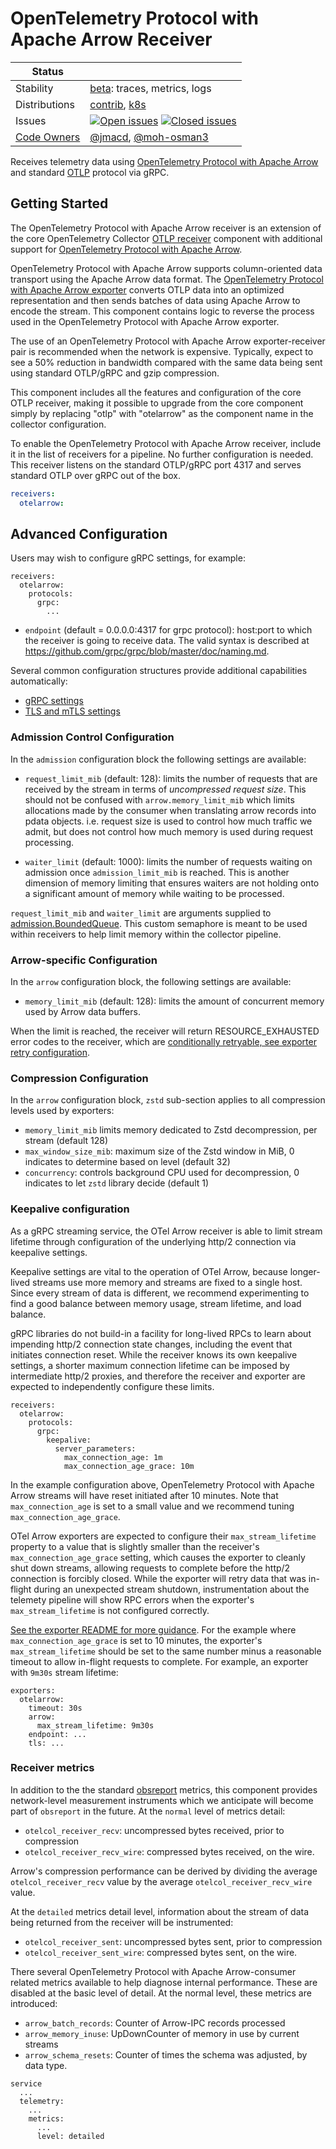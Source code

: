 # OpenTelemetry Protocol with Apache Arrow Receiver

<!-- status autogenerated section -->
| Status        |           |
| ------------- |-----------|
| Stability     | [beta]: traces, metrics, logs   |
| Distributions | [contrib], [k8s] |
| Issues        | [![Open issues](https://img.shields.io/github/issues-search/open-telemetry/opentelemetry-collector-contrib?query=is%3Aissue%20is%3Aopen%20label%3Areceiver%2Fotelarrow%20&label=open&color=orange&logo=opentelemetry)](https://github.com/open-telemetry/opentelemetry-collector-contrib/issues?q=is%3Aopen+is%3Aissue+label%3Areceiver%2Fotelarrow) [![Closed issues](https://img.shields.io/github/issues-search/open-telemetry/opentelemetry-collector-contrib?query=is%3Aissue%20is%3Aclosed%20label%3Areceiver%2Fotelarrow%20&label=closed&color=blue&logo=opentelemetry)](https://github.com/open-telemetry/opentelemetry-collector-contrib/issues?q=is%3Aclosed+is%3Aissue+label%3Areceiver%2Fotelarrow) |
| [Code Owners](https://github.com/open-telemetry/opentelemetry-collector-contrib/blob/main/CONTRIBUTING.md#becoming-a-code-owner)    | [@jmacd](https://www.github.com/jmacd), [@moh-osman3](https://www.github.com/moh-osman3) |

[beta]: https://github.com/open-telemetry/opentelemetry-collector#beta
[contrib]: https://github.com/open-telemetry/opentelemetry-collector-releases/tree/main/distributions/otelcol-contrib
[k8s]: https://github.com/open-telemetry/opentelemetry-collector-releases/tree/main/distributions/otelcol-k8s
<!-- end autogenerated section -->

Receives telemetry data using [OpenTelemetry Protocol with Apache
Arrow](https://github.com/open-telemetry/otel-arrow) and standard
[OTLP](
https://github.com/open-telemetry/opentelemetry-specification/blob/main/specification/protocol/otlp.md)
protocol via gRPC.

## Getting Started

The OpenTelemetry Protocol with Apache Arrow receiver is an extension
of the core OpenTelemetry Collector [OTLP
receiver](https://github.com/open-telemetry/opentelemetry-collector/tree/main/receiver/otlpreceiver)
component with additional support for [OpenTelemetry Protocol with
Apache Arrow](https://github.com/open-telemetry/otel-arrow).

OpenTelemetry Protocol with Apache Arrow supports column-oriented data
transport using the Apache Arrow data format.  The [OpenTelemetry
Protocol with Apache Arrow
exporter](../../exporter/otelarrowexporter/README.md)
converts OTLP data into an optimized representation and then sends
batches of data using Apache Arrow to encode the stream.  This
component contains logic to reverse the process used in the
OpenTelemetry Protocol with Apache Arrow exporter.

The use of an OpenTelemetry Protocol with Apache Arrow
exporter-receiver pair is recommended when the network is expensive.
Typically, expect to see a 50% reduction in bandwidth compared with
the same data being sent using standard OTLP/gRPC and gzip
compression.

This component includes all the features and configuration of the core
OTLP receiver, making it possible to upgrade from the core component
simply by replacing "otlp" with "otelarrow" as the component name in
the collector configuration.

To enable the OpenTelemetry Protocol with Apache Arrow receiver,
include it in the list of receivers for a pipeline.  No further
configuration is needed.  This receiver listens on the standard
OTLP/gRPC port 4317 and serves standard OTLP over gRPC out of the box.

```yaml
receivers:
  otelarrow:
```

## Advanced Configuration

Users may wish to configure gRPC settings, for example:

```
receivers:
  otelarrow:
    protocols:
      grpc:
        ...
```

- `endpoint` (default = 0.0.0.0:4317 for grpc protocol):
  host:port to which the receiver is going to receive data. The valid syntax is
  described at https://github.com/grpc/grpc/blob/master/doc/naming.md.

Several common configuration structures provide additional capabilities automatically:

- [gRPC settings](https://github.com/open-telemetry/opentelemetry-collector/blob/main/config/configgrpc/README.md)
- [TLS and mTLS settings](https://github.com/open-telemetry/opentelemetry-collector/blob/main/config/configtls/README.md)

### Admission Control Configuration

In the `admission` configuration block the following settings are available:

- `request_limit_mib` (default: 128): limits the number of requests that are received by the stream in terms of *uncompressed request size*. This should not be confused with `arrow.memory_limit_mib` which limits allocations made by the consumer when translating arrow records into pdata objects. i.e. request size is used to control how much traffic we admit, but does not control how much memory is used during request processing.

- `waiter_limit` (default: 1000): limits the number of requests waiting on admission once `admission_limit_mib` is reached. This is another dimension of memory limiting that ensures waiters are not holding onto a significant amount of memory while waiting to be processed.

`request_limit_mib` and `waiter_limit` are arguments supplied to [admission.BoundedQueue](https://github.com/open-telemetry/opentelemetry-collector-contrib/tree/main/internal/otelarrow/admission). This custom semaphore is meant to be used within receivers to help limit memory within the collector pipeline.

### Arrow-specific Configuration

In the `arrow` configuration block, the following settings are available:

- `memory_limit_mib` (default: 128): limits the amount of concurrent memory used by Arrow data buffers.

When the limit is reached, the receiver will return RESOURCE_EXHAUSTED
error codes to the receiver, which are [conditionally retryable, see
exporter retry configuration](https://github.com/open-telemetry/opentelemetry-collector/blob/main/exporter/exporterhelper/README.md).

### Compression Configuration

In the `arrow` configuration block, `zstd` sub-section applies to all
compression levels used by exporters:

- `memory_limit_mib` limits memory dedicated to Zstd decompression, per stream (default 128)
- `max_window_size_mib`: maximum size of the Zstd window in MiB, 0 indicates to determine based on level (default 32)
- `concurrency`: controls background CPU used for decompression, 0 indicates to let `zstd` library decide (default 1)

### Keepalive configuration

As a gRPC streaming service, the OTel Arrow receiver is able to limit
stream lifetime through configuration of the underlying http/2
connection via keepalive settings.

Keepalive settings are vital to the operation of OTel Arrow, because
longer-lived streams use more memory and streams are fixed to a single
host.  Since every stream of data is different, we recommend
experimenting to find a good balance between memory usage, stream
lifetime, and load balance.

gRPC libraries do not build-in a facility for long-lived RPCs to learn
about impending http/2 connection state changes, including the event
that initiates connection reset.  While the receiver knows its own
keepalive settings, a shorter maximum connection lifetime can be
imposed by intermediate http/2 proxies, and therefore the receiver and
exporter are expected to independently configure these limits.

```
receivers:
  otelarrow:
    protocols:
      grpc:
        keepalive:
          server_parameters:
            max_connection_age: 1m
            max_connection_age_grace: 10m
```

In the example configuration above, OpenTelemetry Protocol with Apache
Arrow streams will have reset initiated after 10 minutes.  Note that
`max_connection_age` is set to a small value and we recommend tuning
`max_connection_age_grace`.

OTel Arrow exporters are expected to configure their
`max_stream_lifetime` property to a value that is slightly smaller
than the receiver's `max_connection_age_grace` setting, which causes
the exporter to cleanly shut down streams, allowing requests to
complete before the http/2 connection is forcibly closed.  While the
exporter will retry data that was in-flight during an unexpected
stream shutdown, instrumentation about the telemety pipeline will show
RPC errors when the exporter's `max_stream_lifetime` is not configured
correctly.

[See the exporter README for more
guidance](../../exporter/otelarrowexporter/README.md).  For the
example where `max_connection_age_grace` is set to 10 minutes, the
exporter's `max_stream_lifetime` should be set to the same number
minus a reasonable timeout to allow in-flight requests to complete.
For example, an exporter with `9m30s` stream lifetime:

```
exporters:
  otelarrow:
    timeout: 30s
    arrow:
      max_stream_lifetime: 9m30s
    endpoint: ...
    tls: ...
```

### Receiver metrics

In addition to the the standard
[obsreport](https://pkg.go.dev/go.opentelemetry.io/collector/obsreport)
metrics, this component provides network-level measurement instruments
which we anticipate will become part of `obsreport` in the future.  At
the `normal` level of metrics detail:

- `otelcol_receiver_recv`: uncompressed bytes received, prior to compression
- `otelcol_receiver_recv_wire`: compressed bytes received, on the wire.

Arrow's compression performance can be derived by dividing the average
`otelcol_receiver_recv` value by the average `otelcol_receiver_recv_wire` value.

At the `detailed` metrics detail level, information about the stream
of data being returned from the receiver will be instrumented:

- `otelcol_receiver_sent`: uncompressed bytes sent, prior to compression
- `otelcol_receiver_sent_wire`: compressed bytes sent, on the wire.

There several OpenTelemetry Protocol with Apache Arrow-consumer
related metrics available to help diagnose internal performance.
These are disabled at the basic level of detail.  At the normal level,
these metrics are introduced:

- `arrow_batch_records`: Counter of Arrow-IPC records processed
- `arrow_memory_inuse`: UpDownCounter of memory in use by current streams
- `arrow_schema_resets`: Counter of times the schema was adjusted, by data type.

```
service
  ...
  telemetry:
    ...
    metrics:
      ...
      level: detailed
```
